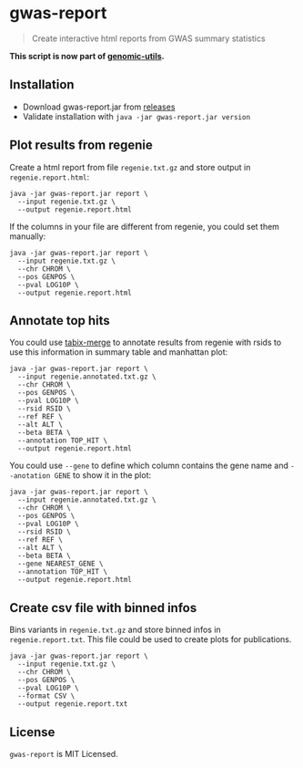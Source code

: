 # gwas-report

> Create interactive html reports from GWAS summary statistics

**This script is now part of [genomic-utils](https://github.com/genepi/genomic-utils).**

## Installation

- Download gwas-report.jar from [releases](https://github.com/lukfor/gwas-report/releases)
- Validate installation with `java -jar gwas-report.jar version`

## Plot results from regenie

Create a html report from file `regenie.txt.gz` and store output in `regenie.report.html`:

```
java -jar gwas-report.jar report \
  --input regenie.txt.gz \
  --output regenie.report.html
```

If the columns in your file are different from regenie, you could set them manually:

```
java -jar gwas-report.jar report \
  --input regenie.txt.gz \
  --chr CHROM \
  --pos GENPOS \
  --pval LOG10P \
  --output regenie.report.html
```


## Annotate top hits

You could use [tabix-merge](https://github.com/lukfor/tabix-merge) to annotate results from regenie with rsids to use this information in summary table and manhattan plot:

```
java -jar gwas-report.jar report \
  --input regenie.annotated.txt.gz \
  --chr CHROM \
  --pos GENPOS \
  --pval LOG10P \
  --rsid RSID \
  --ref REF \
  --alt ALT \
  --beta BETA \
  --annotation TOP_HIT \
  --output regenie.report.html
```

You could use `--gene` to define which column contains the gene name and `--anotation GENE` to show it in the plot:

```
java -jar gwas-report.jar report \
  --input regenie.annotated.txt.gz \
  --chr CHROM \
  --pos GENPOS \
  --pval LOG10P \
  --rsid RSID \
  --ref REF \
  --alt ALT \
  --beta BETA \
  --gene NEAREST_GENE \
  --annotation TOP_HIT \
  --output regenie.report.html
```

## Create csv file with binned infos

Bins variants in `regenie.txt.gz` and store binned infos in `regenie.report.txt`. This file could be used to create plots for publications.

```
java -jar gwas-report.jar report \
  --input regenie.txt.gz \
  --chr CHROM \
  --pos GENPOS \
  --pval LOG10P \
  --format CSV \
  --output regenie.report.txt
```


## License

`gwas-report` is MIT Licensed.
